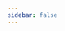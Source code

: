 ```yaml
---
sidebar: false
---
```


<template>
<script src="https://code.jquery.com/jquery-1.12.4.min.js"></script>

<script>

$(document).ready(function(){

    $("select").change(function(){

        $(this).find("option:selected").each(function(){

            var optionValue = $(this).attr("value");

            if(optionValue){

                $(".box").not("." + optionValue).hide();

                $("." + optionValue).show();

            } else{

                $(".box").hide();

            }

        });

    }).change();

});

</script>
<form name="apply" method="POST" data-netlify-recaptcha="true" data-netlify="true">
    <p>
      <label>What's your Discord name? Example: Jaska#1337: <br>
      <input type="text" name="user" placeholder="SantaClaus#1337" maxlength="40"/></label>
    </p>
   <p>How long have you been an active user of Discord?</p>
  <input type="radio" id="1-7 months" name="time" value="1-7 months">
  <label for="1-7 months">1-7 months</label><br>
  <input type="radio" id="7-12 months" name="time" value="7-12 months">
  <label for="7-12 months">7-12 months</label><br>
  <input type="radio" id="1-2 years" name="time" value="1-2 years">
  <label for="1-2 years">1-2 years</label><br>
  <input type="radio" id="2-3 years" name="time" value="2-3 years">
  <label for="2-3 years">2-3 years</label> <br>
  <input type="radio" id="3+ years" name="time" value="3+ years">
  <label for="3+ years">3+ years</label>
    <p>
      <label>Which timezone do you currently live in? <br>
      <span>GMT/UTC timezone expression (example GMT+3). Refer to https://whatismytimezone.com for help, it shows your timezone at third line within the first section</span><br>
      <textArea type="text" name="timezone" maxlength="50"/></textArea></label>
    <p>
      <label>Why do you want to be a moderator of this particular community?<br>
      <span>What value could you bring to our team, community</span>
     <br>
     <textarea  name="why" placeholder="Enter your answer" spellcheck="true" maxlength="4000" style="height: 80px; min-height: 80px;"></textarea>
    </p>
        <p>
      <label>Something about yourself(optional)<br>
      <span>Break the ice! Or don't..</span>
     <br>
     <textarea name="about" placeholder="Enter your answer" spellcheck="true" maxlength="4000" style="height: 80px; min-height: 80px;"></textarea>
    </p>
    <p>
      <label>Have you ever moderated before on Discord? <br>
          <select>
            <option>Choose Answer</option>
            <option value="yes">Yes</option>
            <option value="no">No</option>
        </select>
    </p>
    <div class="yes box">
    Testing only
    </div>
    <div data-netlify-recaptcha="true"></div>
    <p>
      <button type="submit">Send</button>
    </p>
  </form>
</template>